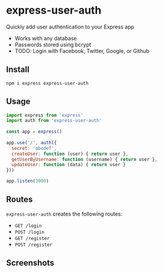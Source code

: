 # express-user-auth

Quickly add user authentication to your Express app

- Works with any database
- Passwords stored using bcrypt
- TODO: Login with Facebook, Twitter, Google, or Github

## Install 

```
npm i express express-user-auth
```

## Usage

```js
import express from 'express'
import auth from 'express-user-auth'
 
const app = express()
 
app.use('/', auth({
  secret: 'abcdef',
  createUser: function (user) { return user },
  getUserByUsername: function (username) { return user },
  updateUser: function (data) { return user }
}))

app.listen(3000)
```

## Routes

`express-user-auth` creates the following routes:

- `GET /login`
- `POST /login`
- `GET /register`
- `POST /register`

## Screenshots




